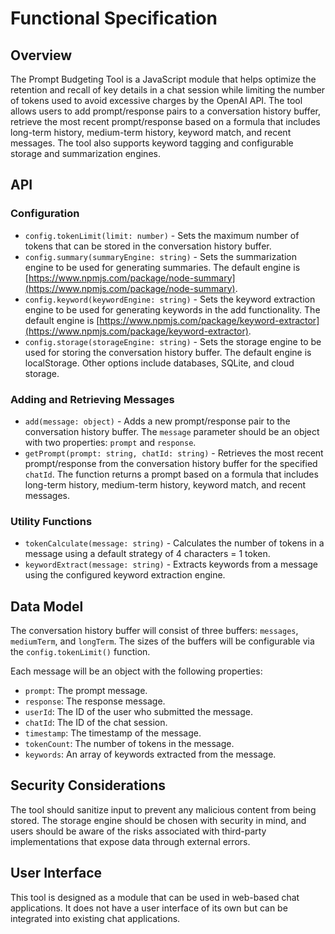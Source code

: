 Functional Specification
========================

Overview
--------

The Prompt Budgeting Tool is a JavaScript module that helps optimize the retention and recall of key details in a chat session while limiting the number of tokens used to avoid excessive charges by the OpenAI API. The tool allows users to add prompt/response pairs to a conversation history buffer, retrieve the most recent prompt/response based on a formula that includes long-term history, medium-term history, keyword match, and recent messages. The tool also supports keyword tagging and configurable storage and summarization engines.

API
---

### Configuration

* `config.tokenLimit(limit: number)` \- Sets the maximum number of tokens that can be stored in the conversation history buffer.
* `config.summary(summaryEngine: string)` \- Sets the summarization engine to be used for generating summaries. The default engine is [https://www.npmjs.com/package/node-summary](https://www.npmjs.com/package/node-summary).
* `config.keyword(keywordEngine: string)` \- Sets the keyword extraction engine to be used for generating keywords in the add functionality. The default engine is [https://www.npmjs.com/package/keyword-extractor](https://www.npmjs.com/package/keyword-extractor).
* `config.storage(storageEngine: string)` \- Sets the storage engine to be used for storing the conversation history buffer. The default engine is localStorage. Other options include databases, SQLite, and cloud storage.

### Adding and Retrieving Messages

* `add(message: object)` \- Adds a new prompt/response pair to the conversation history buffer. The `message` parameter should be an object with two properties: `prompt` and `response`.
* `getPrompt(prompt: string, chatId: string)` \- Retrieves the most recent prompt/response from the conversation history buffer for the specified `chatId`. The function returns a prompt based on a formula that includes long-term history, medium-term history, keyword match, and recent messages.

### Utility Functions

* `tokenCalculate(message: string)` \- Calculates the number of tokens in a message using a default strategy of 4 characters = 1 token.
* `keywordExtract(message: string)` \- Extracts keywords from a message using the configured keyword extraction engine.

Data Model
----------

The conversation history buffer will consist of three buffers: `messages`, `mediumTerm`, and `longTerm`. The sizes of the buffers will be configurable via the `config.tokenLimit()` function.

Each message will be an object with the following properties:

* `prompt`: The prompt message.
* `response`: The response message.
* `userId`: The ID of the user who submitted the message.
* `chatId`: The ID of the chat session.
* `timestamp`: The timestamp of the message.
* `tokenCount`: The number of tokens in the message.
* `keywords`: An array of keywords extracted from the message.

Security Considerations
-----------------------

The tool should sanitize input to prevent any malicious content from being stored. The storage engine should be chosen with security in mind, and users should be aware of the risks associated with third-party implementations that expose data through external errors.

User Interface
--------------

This tool is designed as a module that can be used in web-based chat applications. It does not have a user interface of its own but can be integrated into existing chat applications.